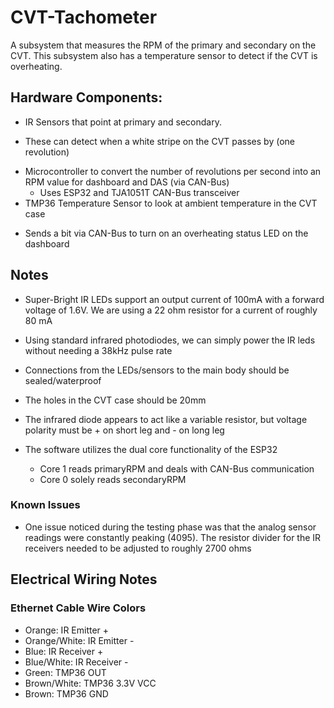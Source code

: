  # CVT-Tachometer

A subsystem that measures the RPM of the primary and secondary on the CVT. This subsystem also has a temperature sensor to detect if the CVT is overheating.

## Hardware Components:

* IR Sensors that point at primary and secondary.
- These can detect when a white stripe on the CVT passes by (one revolution)
* Microcontroller to convert the number of revolutions per second into an RPM value for dashboard and DAS (via CAN-Bus)
  - Uses ESP32 and TJA1051T CAN-Bus transceiver
* TMP36 Temperature Sensor to look at ambient temperature in the CVT case
- Sends a bit via CAN-Bus to turn on an overheating status LED on the dashboard

 ## Notes

 * Super-Bright IR LEDs support an output current of 100mA with a forward voltage of 1.6V. We are using a 22 ohm resistor for a current of roughly 80 mA
 * Using standard infrared photodiodes, we can simply power the IR leds without needing a 38kHz pulse rate
 * Connections from the LEDs/sensors to the main body should be sealed/waterproof
 * The holes in the CVT case should be 20mm
 * The infrared diode appears to act like a variable resistor, but voltage polarity must be + on short leg and - on long leg

 * The software utilizes the dual core functionality of the ESP32
   * Core 1 reads primaryRPM and deals with CAN-Bus communication
   * Core 0 solely reads secondaryRPM

### Known Issues 
 * One issue noticed during the testing phase was that the analog sensor readings were constantly peaking (4095). The resistor divider for the IR receivers needed to be adjusted to roughly 2700 ohms


## Electrical Wiring Notes

### Ethernet Cable Wire Colors
* Orange: IR Emitter +
* Orange/White: IR Emitter -
* Blue: IR Receiver +
* Blue/White: IR Receiver -
* Green: TMP36 OUT
* Brown/White: TMP36 3.3V VCC
* Brown: TMP36 GND

